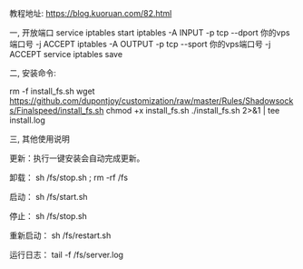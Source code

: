 教程地址: https://blog.kuoruan.com/82.html

一, 开放端口
service iptables start
iptables -A INPUT -p tcp --dport 你的vps端口号 -j ACCEPT
iptables -A OUTPUT -p tcp --sport 你的vps端口号 -j ACCEPT
service iptables save

二, 安装命令:

rm -f install_fs.sh
wget  https://github.com/dupontjoy/customization/raw/master/Rules/Shadowsocks/Finalspeed/install_fs.sh
chmod +x install_fs.sh
./install_fs.sh 2>&1 | tee install.log

三, 其他使用说明

更新：执行一键安装会自动完成更新。

卸载：
sh /fs/stop.sh ; rm -rf /fs

启动：
sh /fs/start.sh

停止：
sh /fs/stop.sh

重新启动：
sh /fs/restart.sh

运行日志：
tail -f /fs/server.log
